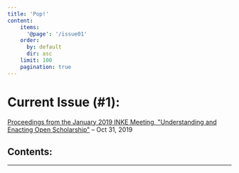 ```yaml
---
title: 'Pop!'
content:
    items:
      '@page': '/issue01'
    order:
      by: default
      dir: asc
    limit: 100
    pagination: true
---
```



# Current Issue (#1):

[Proceedings from the January 2019 INKE Meeting, "Understanding and Enacting Open Scholarship"](/issue01) – Oct 31, 2019

<h2>Contents:</h2>

----


